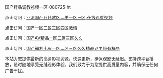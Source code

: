 国产精品调教视频一区-080725-ht

点击访问：<a href="https://cfad.pages.dev/">亚洲国产日韩欧区二美一区三区,在线观看视频</a>

点击访问：<a href="https://gfd-5xg.pages.dev/">国产一区二区三区四区激情</a>

点击访问：<a href="https://fdhf-454.pages.dev/">国产AⅤ精品一区二区三区久久</a>

点击访问：<a href="https://heiliaowzu4ur.pages.dev">国产福利电影一区二区三区久久精品这里热有精品</a>

本站为您提供最新的高清影视资源，快速更新，确保观影无延迟。支持跨平台播放，随时随地享受无缝观影体验。我们致力于为您提供高质量内容，并确保无任何广告干扰。

<span style="display:none;">[Canonical link](https://github.com/chan20250708/chan8 ）</span>
